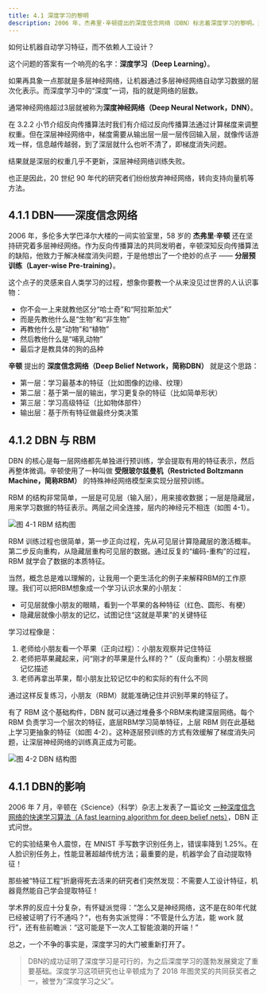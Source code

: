 ```yaml
---
title: 4.1 深度学习的黎明
description: 2006 年，杰弗里·辛顿提出的深度信念网络（DBN）标志着深度学习的黎明。通过创新的“分层预训练”方法和受限玻尔兹曼机（RBM），该技术有效克服了长期困扰深层神经网络的梯度消失问题。这一突破使得机器能够自动从数据中学习和提取特征，不再依赖繁琐的人工特征工程，从而重新开启了深度学习的大门。
---
```


如何让机器自动学习特征，而不依赖人工设计？

这个问题的答案有一个响亮的名字：**深度学习（Deep Learning）**。

如果再具象一点那就是多层神经网络，让机器通过多层神经网络自动学习数据的层次化表示。而深度学习中的“深度”一词，指的就是网络的层数。

通常神经网络超过3层就被称为**深度神经网络（Deep Neural Network，DNN）**。

在 3.2.2 小节介绍反向传播算法时我们有介绍过反向传播算法通过计算梯度来调整权重。但在深层神经网络中，梯度需要从输出层一层一层传回输入层，就像传话游戏一样，信息越传越弱，到了深层就什么也听不清了，即梯度消失问题。

结果就是深层的权重几乎不更新，深层神经网络训练失败。

也正是因此，20 世纪 90 年代的研究者们纷纷放弃神经网络，转向支持向量机等方法。


## 4.1.1 DBN——深度信念网络

2006 年，多伦多大学巴泽尔大楼的一间实验室里，58 岁的 **杰弗里·辛顿** 还在坚持研究着多层神经网络。作为反向传播算法的共同发明者，辛顿深知反向传播算法的缺陷，他致力于解决梯度消失问题，于是他想出了一个绝妙的点子 —— **分层预训练（Layer-wise Pre-training）**。

这个点子的灵感来自人类学习的过程，想象你要教一个从来没见过世界的人认识事物：

- 你不会一上来就教他区分“哈士奇”和“阿拉斯加犬”
- 而是先教他什么是“生物”和“非生物”
- 再教他什么是“动物”和“植物”
- 然后教他什么是“哺乳动物”
- 最后才是教具体的狗的品种

**辛顿** 提出的 **深度信念网络（Deep Belief Network，简称DBN）** 就是这个思路：

- 第一层：学习最基本的特征（比如图像的边缘、纹理）
- 第二层：基于第一层的输出，学习更复杂的特征（比如简单形状）
- 第三层：学习高级特征（比如物体部件）
- 输出层：基于所有特征做最终分类决策

## 4.1.2 DBN 与 RBM

DBN 的核心是每一层网络都先单独进行预训练，学会提取有用的特征表示，然后再整体微调。辛顿使用了一种叫做 **受限玻尔兹曼机（Restricted Boltzmann Machine，简称RBM）** 的特殊神经网络模型来实现分层预训练。

RBM 的结构非常简单，一层是可见层（输入层），用来接收数据；一层是隐藏层，用来学习数据的特征表示。两层之间全连接，层内的神经元不相连（如图 4-1）。

![图 4-1 RBM 结构图](https://cdn.isboyjc.com/ai-evolution/1756137665626.png)

RBM 训练过程也很简单，第一步正向过程，先从可见层计算隐藏层的激活概率。第二步反向重构，从隐藏层重构可见层的数据。通过反复的“编码-重构”的过程，RBM 就学会了数据的本质特征。

当然，概念总是难以理解的，让我用一个更生活化的例子来解释RBM的工作原理。我们可以把RBM想象成一个学习认识水果的小朋友：

- 可见层就像小朋友的眼睛，看到一个苹果的各种特征（红色、圆形、有梗）
- 隐藏层就像小朋友的记忆，试图记住“这就是苹果”的关键特征

学习过程像是：

1. 老师给小朋友看一个苹果（正向过程）：小朋友观察并记住特征
2. 老师把苹果藏起来，问“刚才的苹果是什么样的？”（反向重构）：小朋友根据记忆描述
3. 老师再拿出苹果，帮小朋友比较记忆中的和实际的有什么不同

通过这样反复练习，小朋友（RBM）就能准确记住并识别苹果的特征了。

有了 RBM 这个基础构件，DBN 就可以通过堆叠多个RBM来构建深层网络。每个 RBM 负责学习一个层次的特征，底层RBM学习简单特征，上层 RBM 则在此基础上学习更抽象的特征（如图 4-2）。这种逐层预训练的方式有效缓解了梯度消失问题，让深层神经网络的训练真正成为可能。

![图 4-2 DBN 结构图](https://cdn.isboyjc.com/ai-evolution/1756137689860.png)


## 4.1.1 DBN的影响

2006 年 7 月，辛顿在《Science》（科学）杂志上发表了一篇论文 [一种深度信念网络的快速学习算法（A fast learning algorithm for deep belief nets）](https://www.cs.toronto.edu/~hinton/absps/fastnc.pdf)，DBN 正式问世。

它的实验结果令人震惊，在 MNIST 手写数字识别任务上，错误率降到 1.25%。在人脸识别任务上，性能显著超越传统方法；最重要的是，机器学会了自动提取特征！

那些被“特征工程”折磨得死去活来的研究者们突然发现：不需要人工设计特征，机器竟然能自己学会提取特征！

学术界的反应十分复杂，有怀疑派觉得：“怎么又是神经网络，这不是在80年代就已经被证明了行不通吗？“，也有务实派觉得：“不管是什么方法，能 work 就行”，还有些前瞻派：“这可能是下一次人工智能浪潮的开端！”

总之，一个不争的事实是，深度学习的大门被重新打开了。

> DBN的成功证明了深度学习是可行的，为之后深度学习的蓬勃发展奠定了重要基础。深度学习这项研究也让辛顿成为了 2018 年图灵奖的共同获奖者之一，被誉为“深度学习之父”。